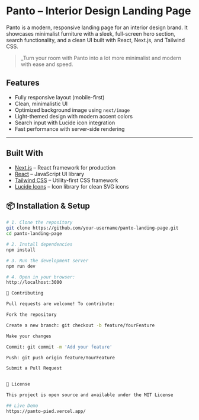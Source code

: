 # Panto – Interior Design Landing Page

Panto is a modern, responsive landing page for an interior design brand. It showcases minimalist furniture with a sleek, full-screen hero section, search functionality, and a clean UI built with React, Next.js, and Tailwind CSS.

> _Turn your room with Panto into a lot more minimalist and modern with ease and speed.

## Features

- Fully responsive layout (mobile-first)
- Clean, minimalistic UI
- Optimized background image using `next/image`
- Light-themed design with modern accent colors
- Search input with Lucide icon integration
- Fast performance with server-side rendering

---

## Built With

- [Next.js](https://nextjs.org/) – React framework for production
- [React](https://reactjs.org/) – JavaScript UI library
- [Tailwind CSS](https://tailwindcss.com/) – Utility-first CSS framework
- [Lucide Icons](https://lucide.dev/) – Icon library for clean SVG icons

## 📦 Installation & Setup

```bash
# 1. Clone the repository
git clone https://github.com/your-username/panto-landing-page.git
cd panto-landing-page

# 2. Install dependencies
npm install

# 3. Run the development server
npm run dev

# 4. Open in your browser:
http://localhost:3000

🤝 Contributing

Pull requests are welcome! To contribute:

Fork the repository

Create a new branch: git checkout -b feature/YourFeature

Make your changes

Commit: git commit -m 'Add your feature'

Push: git push origin feature/YourFeature

Submit a Pull Request


📄 License

This project is open source and available under the MIT License

## Live Demo
https://panto-pied.vercel.app/